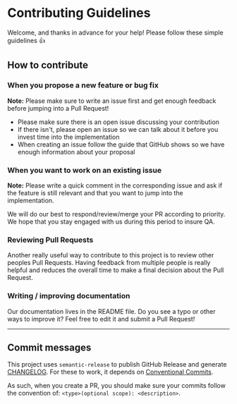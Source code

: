 # Contributing Guidelines

Welcome, and thanks in advance for your help! Please follow these simple guidelines :+1:

## How to contribute

### When you propose a new feature or bug fix

**Note:** Please make sure to write an issue first and get enough feedback before jumping into a Pull Request!

- Please make sure there is an open issue discussing your contribution
- If there isn't, please open an issue so we can talk about it before you invest time into the implementation
- When creating an issue follow the guide that GitHub shows so we have enough information about your proposal

### When you want to work on an existing issue

**Note:** Please write a quick comment in the corresponding issue and ask if the feature is still relevant and that you want to jump into the implementation.

We will do our best to respond/review/merge your PR according to priority. We hope that you stay engaged with us during this period to insure QA.

### Reviewing Pull Requests

Another really useful way to contribute to this project is to review other peoples Pull Requests. Having feedback from multiple people is really helpful and reduces the overall time to make a final decision about the Pull Request.

### Writing / improving documentation

Our documentation lives in the README file. Do you see a typo or other ways to improve it? Feel free to edit it and submit a Pull Request!

---

## Commit messages

This project uses `semantic-release` to publish GitHub Release and generate [CHANGELOG](CHANGELOG.md). For these to work, it depends on [Conventional Commits](https://www.conventionalcommits.org/en/v1.0.0/).

As such, when you create a PR, you should make sure your commits follow the convention of: `<type>(optional scope): <description>`.
